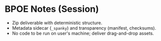 # BPOE Notes (Session)
- Zip deliverable with deterministic structure.
- Metadata sidecar (`_spanky`) and transparency (manifest, checksums).
- No code to be run on user's machine; deliver drag-and-drop assets.
